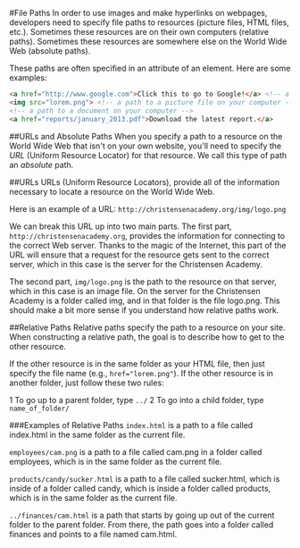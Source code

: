 #File Paths
In order to use images and make hyperlinks on webpages, developers need to specify file paths to resources (picture files, HTML files, etc.). Sometimes these resources are on their own computers (relative paths). Sometimes these resources are somewhere else on the World Wide Web (absolute paths).

These paths are often specified in an attribute of an element. Here are some examples:
```html
<a href="http://www.google.com">Click this to go to Google!</a> <!-- a path to another website -->
<img src="lorem.png"> <!-- a path to a picture file on your computer -->
<!-- a path to a document on your computer -->
<a href="reports/january_2013.pdf">Download the latest report.</a>
```
##URLs and Absolute Paths
When you specify a path to a resource on the World Wide Web that isn't on your own website, you'll need to specify the *URL* (Uniform Resource Locator) for that resource. We call this type of path an *absolute* path.

##URLs
URLs (Uniform Resource Locators), provide all of the information necessary to locate a resource on the World Wide Web.

Here is an example of a URL: `http://christensenacademy.org/img/logo.png`

We can break this URL up into two main parts. The first part, `http://christensenacademy.org`, provides the information for connecting to the correct Web server. Thanks to the magic of the Internet, this part of the URL will ensure that a request for the resource gets sent to the correct server, which in this case is the server for the Christensen Academy.

The second part, `img/logo.png` is the path to the resource on that server, which in this case is an image file. On the server for the Christensen Academy is a folder called img, and in that folder is the file logo.png. This should make a bit more sense if you understand how relative paths work.

##Relative Paths
Relative paths specify the path to a resource on your site. When constructing a relative path, the goal is to describe how to get to the other resource.

If the other resource is in the same folder as your HTML file, then just specify the file name (e.g., `href="lorem.png"`). If the other resource is in another folder, just follow these two rules:

1 To go up to a parent folder, type `../`
2 To go into a child folder, type `name_of_folder/`

###Examples of Relative Paths
`index.html` is a path to a file called index.html in the same folder as the current file.

`employees/cam.png` is a path to a file called cam.png in a folder called employees, which is in the same folder as the current file.

`products/candy/sucker.html` is a path to a file called sucker.html, which is inside of a folder called candy, which is inside a folder called products, which is in the same folder as the current file.

`../finances/cam.html` is a path that starts by going up out of the current folder to the parent folder. From there, the path goes into a folder called finances and points to a file named cam.html.
